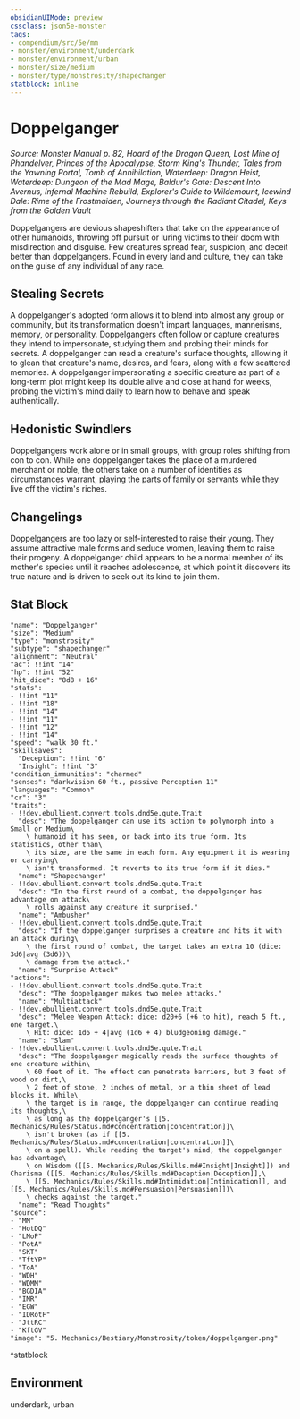 ```yaml
---
obsidianUIMode: preview
cssclass: json5e-monster
tags:
- compendium/src/5e/mm
- monster/environment/underdark
- monster/environment/urban
- monster/size/medium
- monster/type/monstrosity/shapechanger
statblock: inline
---
```

# Doppelganger
*Source: Monster Manual p. 82, Hoard of the Dragon Queen, Lost Mine of Phandelver, Princes of the Apocalypse, Storm King's Thunder, Tales from the Yawning Portal, Tomb of Annihilation, Waterdeep: Dragon Heist, Waterdeep: Dungeon of the Mad Mage, Baldur's Gate: Descent Into Avernus, Infernal Machine Rebuild, Explorer's Guide to Wildemount, Icewind Dale: Rime of the Frostmaiden, Journeys through the Radiant Citadel, Keys from the Golden Vault*  

Doppelgangers are devious shapeshifters that take on the appearance of other humanoids, throwing off pursuit or luring victims to their doom with misdirection and disguise. Few creatures spread fear, suspicion, and deceit better than doppelgangers. Found in every land and culture, they can take on the guise of any individual of any race.

## Stealing Secrets

A doppelganger's adopted form allows it to blend into almost any group or community, but its transformation doesn't impart languages, mannerisms, memory, or personality. Doppelgangers often follow or capture creatures they intend to impersonate, studying them and probing their minds for secrets. A doppelganger can read a creature's surface thoughts, allowing it to glean that creature's name, desires, and fears, along with a few scattered memories. A doppelganger impersonating a specific creature as part of a long-term plot might keep its double alive and close at hand for weeks, probing the victim's mind daily to learn how to behave and speak authentically.

## Hedonistic Swindlers

Doppelgangers work alone or in small groups, with group roles shifting from con to con. While one doppelganger takes the place of a murdered merchant or noble, the others take on a number of identities as circumstances warrant, playing the parts of family or servants while they live off the victim's riches.

## Changelings

Doppelgangers are too lazy or self-interested to raise their young. They assume attractive male forms and seduce women, leaving them to raise their progeny. A doppelganger child appears to be a normal member of its mother's species until it reaches adolescence, at which point it discovers its true nature and is driven to seek out its kind to join them.

## Stat Block

```statblock
"name": "Doppelganger"
"size": "Medium"
"type": "monstrosity"
"subtype": "shapechanger"
"alignment": "Neutral"
"ac": !!int "14"
"hp": !!int "52"
"hit_dice": "8d8 + 16"
"stats":
- !!int "11"
- !!int "18"
- !!int "14"
- !!int "11"
- !!int "12"
- !!int "14"
"speed": "walk 30 ft."
"skillsaves":
  "Deception": !!int "6"
  "Insight": !!int "3"
"condition_immunities": "charmed"
"senses": "darkvision 60 ft., passive Perception 11"
"languages": "Common"
"cr": "3"
"traits":
- !!dev.ebullient.convert.tools.dnd5e.qute.Trait
  "desc": "The doppelganger can use its action to polymorph into a Small or Medium\
    \ humanoid it has seen, or back into its true form. Its statistics, other than\
    \ its size, are the same in each form. Any equipment it is wearing or carrying\
    \ isn't transformed. It reverts to its true form if it dies."
  "name": "Shapechanger"
- !!dev.ebullient.convert.tools.dnd5e.qute.Trait
  "desc": "In the first round of a combat, the doppelganger has advantage on attack\
    \ rolls against any creature it surprised."
  "name": "Ambusher"
- !!dev.ebullient.convert.tools.dnd5e.qute.Trait
  "desc": "If the doppelganger surprises a creature and hits it with an attack during\
    \ the first round of combat, the target takes an extra 10 (dice: 3d6|avg (3d6))\
    \ damage from the attack."
  "name": "Surprise Attack"
"actions":
- !!dev.ebullient.convert.tools.dnd5e.qute.Trait
  "desc": "The doppelganger makes two melee attacks."
  "name": "Multiattack"
- !!dev.ebullient.convert.tools.dnd5e.qute.Trait
  "desc": "Melee Weapon Attack: dice: d20+6 (+6 to hit), reach 5 ft., one target.\
    \ Hit: dice: 1d6 + 4|avg (1d6 + 4) bludgeoning damage."
  "name": "Slam"
- !!dev.ebullient.convert.tools.dnd5e.qute.Trait
  "desc": "The doppelganger magically reads the surface thoughts of one creature within\
    \ 60 feet of it. The effect can penetrate barriers, but 3 feet of wood or dirt,\
    \ 2 feet of stone, 2 inches of metal, or a thin sheet of lead blocks it. While\
    \ the target is in range, the doppelganger can continue reading its thoughts,\
    \ as long as the doppelganger's [[5. Mechanics/Rules/Status.md#concentration|concentration]]\
    \ isn't broken (as if [[5. Mechanics/Rules/Status.md#concentration|concentration]]\
    \ on a spell). While reading the target's mind, the doppelganger has advantage\
    \ on Wisdom ([[5. Mechanics/Rules/Skills.md#Insight|Insight]]) and Charisma ([[5. Mechanics/Rules/Skills.md#Deception|Deception]],\
    \ [[5. Mechanics/Rules/Skills.md#Intimidation|Intimidation]], and [[5. Mechanics/Rules/Skills.md#Persuasion|Persuasion]])\
    \ checks against the target."
  "name": "Read Thoughts"
"source":
- "MM"
- "HotDQ"
- "LMoP"
- "PotA"
- "SKT"
- "TftYP"
- "ToA"
- "WDH"
- "WDMM"
- "BGDIA"
- "IMR"
- "EGW"
- "IDRotF"
- "JttRC"
- "KftGV"
"image": "5. Mechanics/Bestiary/Monstrosity/token/doppelganger.png"
```
^statblock

## Environment

underdark, urban